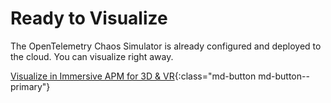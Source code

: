 # Ready to Visualize

The OpenTelemetry Chaos Simulator is already configured and deployed to the cloud. You can visualize right away. 

[Visualize in Immersive APM for 3D & VR](../../../Analysis-and-Visualization/3D-and-VR/index.md){:class="md-button md-button--primary"}